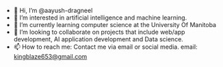 - 👋 Hi, I’m @aayush-dragneel
- 👀 I’m interested in artificial intelligence and machine learning.
- 🌱 I’m currently learning computer science at the University Of Manitoba
- 💞️ I’m looking to collaborate on projects that include web/app development, AI application development and Data science.
- 📫 How to reach me: 
Contact me via email or social media.
email: kingblaze653@gmail.com

<!---
aayush-dragneel/aayush-dragneel is a ✨ special ✨ repository because its `README.md` (this file) appears on your GitHub profile.
You can click the Preview link to take a look at your changes.
--->
